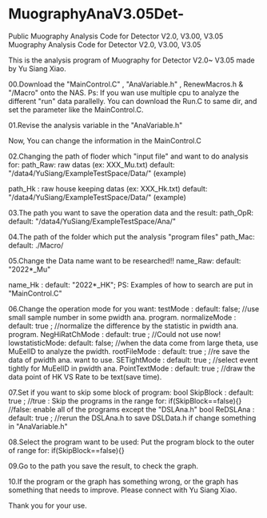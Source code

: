 # MuographyAnaV3.05Det-
Public Muography Analysis Code for Detector V2.0, V3.00, V3.05
Muography Analysis Code for Detector V2.0, V3.00, V3.05

This is the analysis program of Muography for Detector V2.0~ V3.05 made by Yu Siang Xiao.

00.Download the "MainControl.C" , "AnaVariable.h" , RenewMacros.h & "/Macro" onto the NAS.
Ps: If you wan use multiple cpu to analyze the different "run" data parallelly. You can download the Run.C to same dir, and set the parameter like the MainControl.C.

01.Revise the analysis variable in the "AnaVariable.h"

Now, You can change the information in the MainControl.C

02.Changing the path of floder which "input file" and want to do analysis for: path_Raw: raw datas (ex: XXX_Mu.txt) default: "/data4/YuSiang/ExampleTestSpace/Data/" (example)

path_Hk : raw house keeping datas (ex: XXX_Hk.txt) default: "/data4/YuSiang/ExampleTestSpace/Data/" (example)

03.The path you want to save the operation data and the result: 
    path_OpR: default: "/data4/YuSiang/ExampleTestSpace/Ana/"

04.The path of the folder which put the analysis "program files" path_Mac:
default: ./Macro/

05.Change the Data name want to be researched!! name_Raw: default: "2022*_Mu"

name_Hk : default: "2022*_HK"; PS: Examples of how to search are put in "MainControl.C"

06.Change the operation mode for you want: testMode : default: false; //use small sample number in some pwidth ana. program. normalizeMode : default: true ; //normalize the difference by the statistic in pwidth ana. program. NegHiRatChMode : default: true ; //Could not use now! lowstatisticMode: default: false; //when the data come from large theta, use MuEelID to analyze the pwidth. rootFileMode : default: true ; //re save the data of pwidth ana. want to use. SETightMode : default: true ; //select event tightly for MuEelID in pwidth ana. PointTextMode : default: true ; //draw the data point of HK VS Rate to be text(save time).

07.Set if you want to skip some block of program: bool SkipBlock : default: true ; //true : Skip the programs in the range for: if(SkipBlock==false){} //false: enable all of the programs except the "DSLAna.h" bool ReDSLAna : default: true ; //rerun the DSLAna.h to save DSLData.h if change something in "AnaVariable.h"

08.Select the program want to be used: Put the program block to the outer of range for: if(SkipBlock==false){}

09.Go to the path you save the result, to check the graph.

10.If the program or the graph has something wrong, or the graph has something that needs to improve. Please connect with Yu Siang Xiao.

Thank you for your use.
